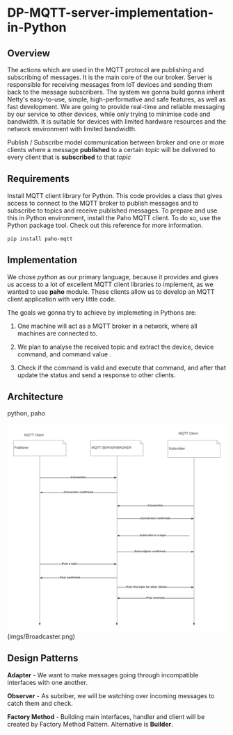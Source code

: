 # DP-MQTT-server-implementation-in-Python

## Overview


The actions which are used in the MQTT protocol are publishing and subscribing of messages. It is the main core of the our broker. Server is responsible for receiving messages from IoT devices and sending them back to the message subscribers. The system we gonna build gonna inherit Netty's easy-to-use, simple, high-performative and safe features, as well as fast development.
We are going to provide real-time and reliable messaging by our service to other devices, while only trying to minimise code and bandwidth. It is suitable for devices with limited hardware resources and the network environment with limited bandwidth.

Publish / Subscribe model communication between broker and one or more clients where a message **published** to a certain _topic_ will be delivered to every client that is **subscribed** to that _topic_

## Requirements

Install MQTT client library for Python.
This code provides a class that gives access to connect to the MQTT broker to publish messages and to subscribe to topics and receive published messages.
To prepare and use this in Python environment, install the Paho MQTT client. To do so, use the Python package tool. Check out this reference for more information.

```
pip install paho-mqtt
```

## Implementation

We chose _python_  as our primary language, because it provides and gives us access to a lot of excellent MQTT client libraries to implement, as we wanted to use **paho** module. These clients allow us to develop an MQTT client application with very little code.


The goals we gonna try to achieve by implemeting in Pythons are: 

1. One machine will act as a MQTT broker in a network, where all machines are connected to. 

2. We plan to analyse the received topic and extract the device, device command, and command value .

3. Check if the command is valid and execute that command, and after that update the status and send a response to other clients.

## Architecture

python, paho

!["arch"](imgs/arch.png)
(imgs/Broadcaster.png)

## Design Patterns

**Adapter** - We want to make messages going through incompatible interfaces with one another.

**Observer** - As subriber, we will be watching over incoming messages to catch them and check.

**Factory Method** - Building main interfaces, handler and client will be created by Factory Method Pattern. Alternative is **Builder**.

